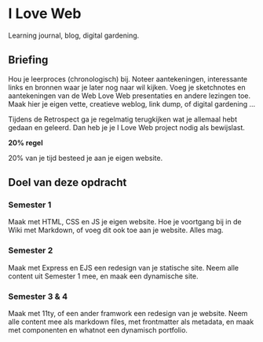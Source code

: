 # I Love Web

Learning journal, blog, digital gardening.

## Briefing

Hou je leerproces (chronologisch) bij.
Noteer aantekeningen, interessante links en bronnen waar je later nog naar wil kijken. 
Voeg je sketchnotes en aantekeningen van de Web Love Web presentaties en andere lezingen toe. 
Maak hier je eigen vette, creatieve weblog, link dump, of digital gardening ... 

Tijdens de Retrospect ga je regelmatig terugkijken wat je allemaal hebt gedaan en geleerd. Dan heb je je I Love Web project nodig als bewijslast. 

**20% regel**

20% van je tijd besteed je aan je eigen website. 



## Doel van deze opdracht




### Semester 1

Maak met HTML, CSS en JS je eigen website. Hoe je voortgang bij in de Wiki met Markdown, of voeg dit ook toe aan je website. Alles mag. 

### Semester 2

Maak met Express en EJS een redesign van je statische site. Neem alle content uit Semester 1 mee, en maak een dynamische site.

### Semester 3 & 4

Maak met 11ty, of een ander framwork een redesign van je website. Neem alle content mee als markdown files, met frontmatter als metadata, en maak met componenten en whatnot een dynamisch portfolio.
 
